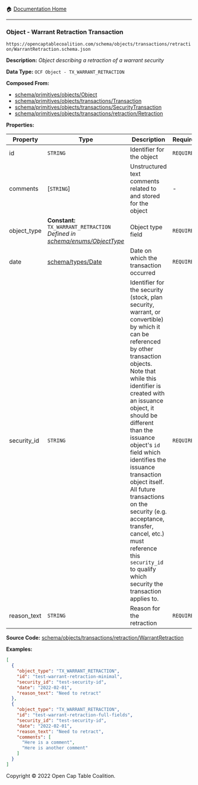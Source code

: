 :house: [Documentation Home](https://naveedn.github.io/Open-Cap-Format-OCF)

---

### Object - Warrant Retraction Transaction

`https://opencaptablecoalition.com/schema/objects/transactions/retraction/WarrantRetraction.schema.json`

**Description:** _Object describing a retraction of a warrant security_

**Data Type:** `OCF Object - TX_WARRANT_RETRACTION`

**Composed From:**

- [schema/primitives/objects/Object](https://naveedn.github.io/Open-Cap-Format-OCF/schema/primitives/objects/Object)
- [schema/primitives/objects/transactions/Transaction](https://naveedn.github.io/Open-Cap-Format-OCF/schema/primitives/objects/transactions/Transaction)
- [schema/primitives/objects/transactions/SecurityTransaction](https://naveedn.github.io/Open-Cap-Format-OCF/schema/primitives/objects/transactions/SecurityTransaction)
- [schema/primitives/objects/transactions/retraction/Retraction](https://naveedn.github.io/Open-Cap-Format-OCF/schema/primitives/objects/transactions/retraction/Retraction)

**Properties:**

| Property    | Type                                                                                                                                                    | Description                                                                                                                                                                                                                                                                                                                                                                                                                                                                                                 | Required   |
| ----------- | ------------------------------------------------------------------------------------------------------------------------------------------------------- | ----------------------------------------------------------------------------------------------------------------------------------------------------------------------------------------------------------------------------------------------------------------------------------------------------------------------------------------------------------------------------------------------------------------------------------------------------------------------------------------------------------- | ---------- |
| id          | `STRING`                                                                                                                                                | Identifier for the object                                                                                                                                                                                                                                                                                                                                                                                                                                                                                   | `REQUIRED` |
| comments    | [`STRING`]                                                                                                                                              | Unstructured text comments related to and stored for the object                                                                                                                                                                                                                                                                                                                                                                                                                                             | -          |
| object_type | **Constant:** `TX_WARRANT_RETRACTION`</br>_Defined in [schema/enums/ObjectType](https://naveedn.github.io/Open-Cap-Format-OCF/schema/enums/ObjectType)_ | Object type field                                                                                                                                                                                                                                                                                                                                                                                                                                                                                           | `REQUIRED` |
| date        | [schema/types/Date](https://naveedn.github.io/Open-Cap-Format-OCF/schema/types/Date)                                                                    | Date on which the transaction occurred                                                                                                                                                                                                                                                                                                                                                                                                                                                                      | `REQUIRED` |
| security_id | `STRING`                                                                                                                                                | Identifier for the security (stock, plan security, warrant, or convertible) by which it can be referenced by other transaction objects. Note that while this identifier is created with an issuance object, it should be different than the issuance object's `id` field which identifies the issuance transaction object itself. All future transactions on the security (e.g. acceptance, transfer, cancel, etc.) must reference this `security_id` to qualify which security the transaction applies to. | `REQUIRED` |
| reason_text | `STRING`                                                                                                                                                | Reason for the retraction                                                                                                                                                                                                                                                                                                                                                                                                                                                                                   | `REQUIRED` |

**Source Code:** [schema/objects/transactions/retraction/WarrantRetraction](https://github.com/Open-Cap-Table-Coalition/Open-Cap-Format-OCF/blob/main/schema/objects/transactions/retraction/WarrantRetraction.schema.json)

**Examples:**

```json
[
  {
    "object_type": "TX_WARRANT_RETRACTION",
    "id": "test-warrant-retraction-minimal",
    "security_id": "test-security-id",
    "date": "2022-02-01",
    "reason_text": "Need to retract"
  },
  {
    "object_type": "TX_WARRANT_RETRACTION",
    "id": "test-warrant-retraction-full-fields",
    "security_id": "test-security-id",
    "date": "2022-02-01",
    "reason_text": "Need to retract",
    "comments": [
      "Here is a comment",
      "Here is another comment"
    ]
  }
]
```

Copyright © 2022 Open Cap Table Coalition.
